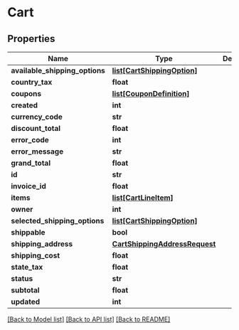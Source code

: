 # Cart

## Properties
Name | Type | Description | Notes
------------ | ------------- | ------------- | -------------
**available_shipping_options** | [**list[CartShippingOption]**](CartShippingOption.md) |  | [optional] 
**country_tax** | **float** |  | [optional] 
**coupons** | [**list[CouponDefinition]**](CouponDefinition.md) |  | [optional] 
**created** | **int** |  | [optional] 
**currency_code** | **str** |  | [optional] 
**discount_total** | **float** |  | [optional] 
**error_code** | **int** |  | [optional] 
**error_message** | **str** |  | [optional] 
**grand_total** | **float** |  | [optional] 
**id** | **str** |  | [optional] 
**invoice_id** | **float** |  | [optional] 
**items** | [**list[CartLineItem]**](CartLineItem.md) |  | [optional] 
**owner** | **int** |  | [optional] 
**selected_shipping_options** | [**list[CartShippingOption]**](CartShippingOption.md) |  | [optional] 
**shippable** | **bool** |  | [optional] 
**shipping_address** | [**CartShippingAddressRequest**](CartShippingAddressRequest.md) |  | [optional] 
**shipping_cost** | **float** |  | [optional] 
**state_tax** | **float** |  | [optional] 
**status** | **str** |  | [optional] 
**subtotal** | **float** |  | [optional] 
**updated** | **int** |  | [optional] 

[[Back to Model list]](../README.md#documentation-for-models) [[Back to API list]](../README.md#documentation-for-api-endpoints) [[Back to README]](../README.md)


